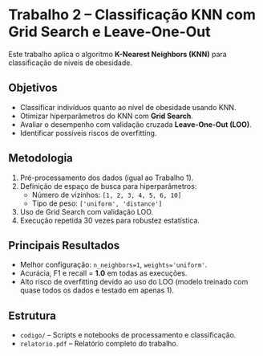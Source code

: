 # Trabalho 2 – Classificação KNN com Grid Search e Leave-One-Out

Este trabalho aplica o algoritmo **K-Nearest Neighbors (KNN)** para classificação de níveis de obesidade.

## Objetivos

-   Classificar indivíduos quanto ao nível de obesidade usando KNN.
-   Otimizar hiperparâmetros do KNN com **Grid Search**.
-   Avaliar o desempenho com validação cruzada **Leave-One-Out (LOO)**.
-   Identificar possíveis riscos de overfitting.

## Metodologia

1. Pré-processamento dos dados (igual ao Trabalho 1).
2. Definição de espaço de busca para hiperparâmetros:
    - Número de vizinhos: `[1, 2, 3, 4, 5, 6, 10]`
    - Tipo de peso: `['uniform', 'distance']`
3. Uso de Grid Search com validação LOO.
4. Execução repetida 30 vezes para robustez estatística.

## Principais Resultados

-   Melhor configuração: `n_neighbors=1`, `weights='uniform'`.
-   Acurácia, F1 e recall = **1.0** em todas as execuções.
-   Alto risco de overfitting devido ao uso do LOO (modelo treinado com quase todos os dados e testado em apenas 1).

## Estrutura

-   `codigo/` – Scripts e notebooks de processamento e classificação.
-   `relatorio.pdf` – Relatório completo do trabalho.
